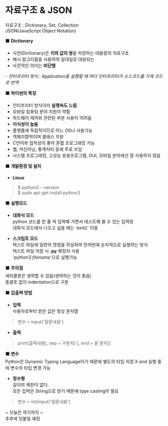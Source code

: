 # 자료구조 & JSON  
자료구조 : Dictionary, Set, Collection  
JSON(JavaScript Object Notation)  

⬛️ **Dictionary**  
* 사전(Dictionary)은 **키와 값의 쌍**을 저장하는 대용량의 자료구조  
* 해시 알고리즘을 사용하여 일대일로 대응되는   
* 사전적인 의미는 **비단뱀**  

\- *인터프리터 방식 : Application을 실행할 때 마다 인터프리터가 소스코드를 기계 코드로 번역*  

⬛️ **파이썬의 특징**  
* 인터프리터 방식이라 **실행속도 느림**  
* 모바일 컴퓨팅 분야 지원이 약함  
* 하드웨어 제어와 관련된 부분 사용이 어려움  
* **이식성이 높음**  
* 플랫폼에 독립적이므로 어느 OS나 사용가능  
* 객체지향적이며 클래스 지원  
* C언어와 접착성이 좋아 혼합 프로그래밍 가능  
* 웹, 머신러닝, 통계처리 등에 주로 쓰임  
* 시스템 프로그래밍, 고성능 응용프로그램, GUI, 모바일 분아에선 잘 사용하지 않음  

⬛️ **개발환경 및 설치**  
* **Linux**
> $ python3 --version  
> $ sudo apt-get install python3  

⬛️ **실행모드**  
* **대화식 모드**  
python 코드를 한 줄 씩 입력해 가면서 테스트해 볼 수 있는 입력창  
대화식 모드에서 나오고 싶을 때는 'exit()' 이용  

* **스크립트 모드**  
텍스트 파일에 일련의 명령을 작성하여 한꺼번에 순차적으로 실행하는 방식  
텍스트 파일 저장 시 **.py** 확장자 사용  
'python3 *filename*'으로 실행가능  

⬛️ **주의점**  
세미콜론은 생략할 수 있음(생략하는 것이 좋음)  
중괄호 없이 indentation으로 구분 

⬛️ **입출력 방법**  
* **입력**  
사용자로부터 받은 값은 항상 문자열  
> 변수 = input('질문내용')  

* **출력**  
> print(출력내용\[, sep = 구분자\] \[, end = 끝 문자\])

⬛️ **변수**  
Python은 Dynamic Typing Language이기 때문에 
별도의 타입 지정 X and 실행 중에 변수의 타입 변경 가능  

* **정수형**  
길이의 제한이 없다.  
모든 입력은 String으로 받기 때문에 type casting이 필요  

> 변수 = int(input('질문내용')  

~ 오늘은 여기까지 ~  
추후에 덧붙일 예정  


